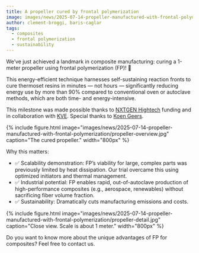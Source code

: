 ```yaml
---
title: A propeller cured by frontal polymerization
image: images/news/2025-07-14-propeller-manufactured-with-frontal-polymerization/propeller-overview.jpg
author: clement-broggi, baris-caglar
tags:
  - composites
  - frontal polymerization
  - sustainability
---
```


<!-- excerpt start -->
We’ve just achieved a landmark in composite manufacturing: curing a 1-meter propeller using frontal polymerization (FP)! 🚀

This energy-efficient technique harnesses self-sustaining reaction fronts to cure thermoset resins in minutes — not hours — significantly reducing energy use by more than 90% compared to conventional oven or autoclave methods, which are both time- and energy-intensive.
<!-- excerpt end -->

This milestone was made possible thanks to [NXTGEN Hightech](https://nxtgenhightech.nl/) funding and in collaboration with [KVE](https://www.kve.nl/). Special thanks to [Koen Geers](https://www.linkedin.com/in/koen-geers-644757155/).

{%
  include figure.html
  image="images/news/2025-07-14-propeller-manufactured-with-frontal-polymerization/propeller-overview.jpg"
  caption="The cured propeller."
  width="800px"
%}

Why this matters:
- ✅ Scalability demonstration: FP’s viability for large, complex parts was previously limited by heat dissipation. Our trial overcame this using optimized initiators and thermal management.
- ✅ Industrial potential: FP enables rapid, out-of-autoclave production of high-performance composites (e.g., aerospace, renewables) without sacrificing fiber volume fraction.
- ✅ Sustainability: Dramatically cuts manufacturing emissions and costs.

{%
  include figure.html
  image="images/news/2025-07-14-propeller-manufactured-with-frontal-polymerization/propeller-detail.jpg"
  caption="Close view. Scale is about 1 meter."
  width="800px"
%}

Do you want to know more about the unique advantages of FP for composites? Feel free to contact us.